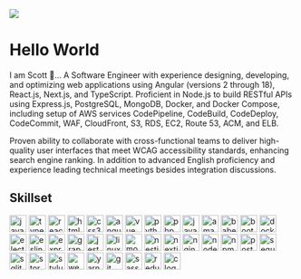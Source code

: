 ![](https://komarev.com/ghpvc/?username=scottkdev&style=flat-square)

# Hello World

I am Scott 👋… A Software Engineer with experience designing, developing, and optimizing web applications using Angular (versions 2 through 18), React.js, Next.js, and TypeScript. Proficient in Node.js to build RESTful APIs using Express.js, PostgreSQL, MongoDB, Docker, and Docker Compose, including setup of AWS services CodePipeline, CodeBuild, CodeDeploy, CodeCommit, WAF, CloudFront, S3, RDS, EC2, Route 53, ACM, and ELB.

Proven ability to collaborate with cross-functional teams to deliver high-quality user interfaces that meet WCAG accessibility standards, enhancing search engine ranking. In addition to advanced English proficiency and experience leading technical meetings besides integration discussions.

## Skillset

<div align="left">
<img src="https://cdn.jsdelivr.net/gh/devicons/devicon/icons/javascript/javascript-original.svg" height="30" alt="javascript logo" />
<img src="https://skillicons.dev/icons?i=ts" height="30" alt="typescript logo" />
<img src="https://cdn.jsdelivr.net/gh/devicons/devicon/icons/react/react-original.svg" height="30" alt="react logo" />
<img src="https://skillicons.dev/icons?i=html" height="30" alt="html5 logo" />
<img src="https://skillicons.dev/icons?i=css" height="30" alt="css3 logo" />
<img src="https://cdn.jsdelivr.net/gh/devicons/devicon/icons/angularjs/angularjs-original.svg" height="30" alt="angular logo" />
<img src="https://skillicons.dev/icons?i=vue" height="30" alt="vue logo" />
<img src="https://skillicons.dev/icons?i=python" height="30" alt="python logo" />
<img src="https://skillicons.dev/icons?i=php" height="30" alt="php logo" />
<img src="https://skillicons.dev/icons?i=java" height="30" alt="java logo" />
<img src="https://skillicons.dev/icons?i=aws" height="30" alt="amazon web services logo" />
<img src="https://skillicons.dev/icons?i=babel" height="30" alt="babel logo" />
<img src="https://skillicons.dev/icons?i=bootstrap" height="30" alt="bootstrap logo" />
<img src="https://skillicons.dev/icons?i=docker" height="30" alt="docker logo" />
<img src="https://cdn.jsdelivr.net/gh/devicons/devicon/icons/electron/electron-original.svg" height="30" alt="electron logo" />
<img src="https://cdn.jsdelivr.net/gh/devicons/devicon/icons/eslint/eslint-original.svg" height="30" alt="eslint logo" />
<img src="https://cdn.jsdelivr.net/gh/devicons/devicon/icons/express/express-original.svg" height="30" alt="express logo" />
<img src="https://cdn.jsdelivr.net/gh/devicons/devicon/icons/graphql/graphql-plain.svg" height="30" alt="graphql logo" />
<img src="https://cdn.jsdelivr.net/gh/devicons/devicon/icons/jest/jest-plain.svg" height="30" alt="jest logo" />
<img src="https://cdn.jsdelivr.net/gh/devicons/devicon/icons/linux/linux-original.svg" height="30" alt="linux logo" />
<img src="https://cdn.jsdelivr.net/gh/devicons/devicon/icons/mongodb/mongodb-original.svg" height="30" alt="mongodb logo" />
<img src="https://cdn.jsdelivr.net/gh/devicons/devicon/icons/nestjs/nestjs-original.svg" height="30" alt="nestjs logo" />
<img src="https://cdn.jsdelivr.net/gh/devicons/devicon/icons/nextjs/nextjs-original.svg" height="30" alt="nextjs logo" />
<img src="https://cdn.jsdelivr.net/gh/devicons/devicon/icons/nginx/nginx-original.svg" height="30" alt="nginx logo" />
<img src="https://cdn.jsdelivr.net/gh/devicons/devicon/icons/nodejs/nodejs-original.svg" height="30" alt="nodejs logo" />
<img src="https://cdn.jsdelivr.net/gh/devicons/devicon/icons/npm/npm-original-wordmark.svg" height="30" alt="npm logo" />
<img src="https://cdn.jsdelivr.net/gh/devicons/devicon/icons/postgresql/postgresql-original.svg" height="30" alt="postgresql logo" />
<img src="https://cdn.jsdelivr.net/gh/devicons/devicon/icons/sequelize/sequelize-original.svg" height="30" alt="sequelize logo" />
<img src="https://cdn.jsdelivr.net/gh/devicons/devicon/icons/sqlite/sqlite-original.svg" height="30" alt="sqlite logo" />
<img src="https://cdn.jsdelivr.net/gh/devicons/devicon/icons/storybook/storybook-original.svg" height="30" alt="storybook logo" />
<img src="https://cdn.jsdelivr.net/gh/devicons/devicon/icons/stylus/stylus-original.svg" height="30" alt="stylus logo" />
<img src="https://skillicons.dev/icons?i=webpack" height="30" alt="webpack logo" />
<img src="https://cdn.jsdelivr.net/gh/devicons/devicon/icons/yarn/yarn-original.svg" height="30" alt="yarn logo" />
<img src="https://cdn.jsdelivr.net/gh/devicons/devicon/icons/git/git-original.svg" height="30" alt="git logo" />
<img src="https://skillicons.dev/icons?i=sass" height="30" alt="sass logo" />
<img src="https://skillicons.dev/icons?i=redux" height="30" alt="redux logo" />
<img src="https://skillicons.dev/icons?i=c" height="30" alt="c logo" />
</div>
